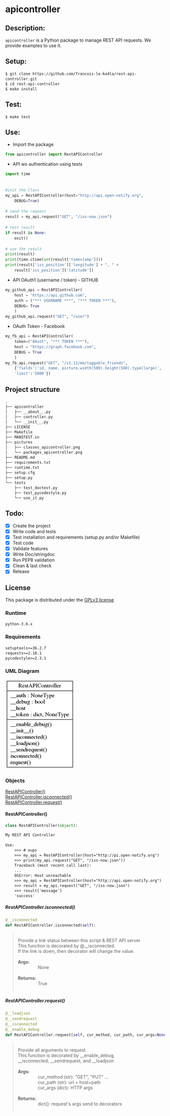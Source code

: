 # apicontroller
## Description:
`apicontroller` is a Python package to manage REST API requests.
We provide examples to use it.

## Setup:
```shell
$ git clone https://github.com/francois-le-ko4la/rest-api-controller.git
$ cd rest-api-controller
$ make install
```

## Test:
```shell
$ make test
```

## Use:

* Import the package
```python
from apicontroller import RestAPIController
```

* API wo authentication using tests
```python
import time


#init the Class
my_api = RestAPIController(host="http://api.open-notify.org",
    DEBUG=True)

# send the request
result = my_api.request("GET", "/iss-now.json")

# test result
if result is None:
    exit()

# use the result
print(result)
print(time.ctime(int(result['timestamp'])))
print(result['iss_position']['longitude'] + ", " +
    result['iss_position']['latitude'])
```

* API OAuth1 (username / token) - GITHUB
```python
my_github_api = RestAPIController(
    host = "https://api.github.com",
    auth = ("*** USERNAME ***", "*** TOKEN ***"),
    DEBUG= True
    )
my_github_api.request("GET", "/user")
```

* OAuth Token - Facebook
```python
my_fb_api = RestAPIController(
    token=("OAuth", "*** TOKEN ***"),
    host = "https://graph.facebook.com",
    DEBUG = True
    )
my_fb_api.request("GET", "/v2.12/me/taggable_friends",
    {'fields':'id, name, picture.width(500).height(500).type(large)',
    'limit':'5000'})
```

## Project structure

```
.
├── apicontroller
│   ├── __about__.py
│   ├── controller.py
│   └── __init__.py
├── LICENSE
├── Makefile
├── MANIFEST.in
├── pictures
│   ├── classes_apicontroller.png
│   └── packages_apicontroller.png
├── README.md
├── requirements.txt
├── runtime.txt
├── setup.cfg
├── setup.py
└── tests
    ├── test_doctest.py
    ├── test_pycodestyle.py
    └── use_it.py
```

## Todo:

- [X] Create the project
- [X] Write code and tests
- [X] Test installation and requirements (setup.py and/or Makefile)
- [X] Test code
- [X] Validate features
- [X] Write Doc/stringdoc
- [X] Run PEP8 validation
- [X] Clean & last check
- [X] Release

## License

This package is distributed under the [GPLv3 license](./LICENSE)

### Runtime

```
python-3.6.x

```
### Requirements

```
setuptools>=36.2.7
requests>=2.18.1
pycodestyle>=2.3.1

```
### UML Diagram
![alt text](pictures/classes_apicontroller.png)

### Objects
[RestAPIController()](#restapicontroller)<br />
[RestAPIController.isconnected()](#restapicontrollerisconnected)<br />
[RestAPIController.request()](#restapicontrollerrequest)<br />

#### RestAPIController()
```python
class RestAPIController(object):
```

```
My REST API Controller

Use:
    >>> # oups
    >>> my_api = RestAPIController(host="http://pi.open-notify.org")
    >>> print(my_api.request("GET", "/iss-now.json"))
    Traceback (most recent call last):
    ...
    OSError: Host unreachable
    >>> my_api = RestAPIController(host="http://api.open-notify.org")
    >>> result = my_api.request("GET", "/iss-now.json")
    >>> result['message']
    'success'
```

##### RestAPIController.isconnected()
```python
@__isconnected
def RestAPIController.isconnected(self):
```
> <br />
> Provide a link status between this script & REST API server<br />
> This function is decorated by @__isconnected.<br />
> If the link is down, then decorator will change the value.<br />
> <br />
> <b>Args:</b><br />
> &nbsp;&nbsp;&nbsp;&nbsp;&nbsp;&nbsp;&nbsp;&nbsp;&nbsp;&nbsp;&nbsp;&nbsp;&nbsp;&nbsp;&nbsp;  None<br />
> <br />
> <b>Returns:</b><br />
> &nbsp;&nbsp;&nbsp;&nbsp;&nbsp;&nbsp;&nbsp;&nbsp;&nbsp;&nbsp;&nbsp;&nbsp;&nbsp;&nbsp;&nbsp;  True<br />
> <br />
##### RestAPIController.request()
```python
@__loadjson
@__sendrequest
@__isconnected
@__enable_debug
def RestAPIController.request(self, cur_method, cur_path, cur_args=None):
```
> <br />
> Provide all arguments to request.<br />
> This function is decorated by __enable_debug,<br />
> __isconnected, __sendrequest, and __loadjson<br />
> <br />
> <b>Args:</b><br />
> &nbsp;&nbsp;&nbsp;&nbsp;&nbsp;&nbsp;&nbsp;&nbsp;&nbsp;&nbsp;&nbsp;&nbsp;&nbsp;&nbsp;&nbsp;  cur_method (str): "GET", "PUT" ...<br />
> &nbsp;&nbsp;&nbsp;&nbsp;&nbsp;&nbsp;&nbsp;&nbsp;&nbsp;&nbsp;&nbsp;&nbsp;&nbsp;&nbsp;&nbsp;  cur_path (str): url = host+path<br />
> &nbsp;&nbsp;&nbsp;&nbsp;&nbsp;&nbsp;&nbsp;&nbsp;&nbsp;&nbsp;&nbsp;&nbsp;&nbsp;&nbsp;&nbsp;  cur_args (dict): HTTP args<br />
> <br />
> <b>Returns:</b><br />
> &nbsp;&nbsp;&nbsp;&nbsp;&nbsp;&nbsp;&nbsp;&nbsp;&nbsp;&nbsp;&nbsp;&nbsp;&nbsp;&nbsp;&nbsp;  dict(): request's args send to decorators<br />
> <br />

